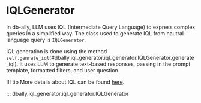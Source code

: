 # IQLGenerator

In db-ally, LLM uses IQL (Intermediate Query Language) to express complex queries in a simplified way. The class used to generate IQL from nautral language query is `IQLGenerator`.

IQL generation is done using the method `self.genrate_iql`(#dbally.iql_generator.iql_generator.IQLGenerator.generate_iql). It uses LLM to generate text-based responses, passing in the prompt template, formatted filters, and user question.

!!! tip
    More details about IQL can be found [here](../concepts/iql.md).

::: dbally.iql_generator.iql_generator.IQLGenerator

